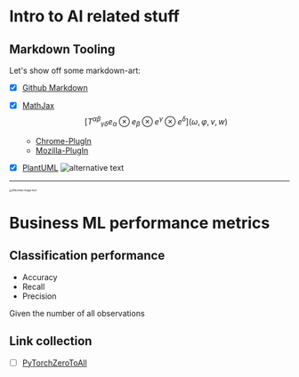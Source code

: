# Intro to AI related stuff
## Markdown Tooling ##
Let's show off some markdown-art:
- [x] [Github Markdown](https://guides.github.com/pdfs/markdown-cheatsheet-online.pdf)

- [x] [MathJax](https://math.meta.stackexchange.com/questions/5020/mathjax-basic-tutorial-and-quick-reference)
  $$
  [T^{\alpha \beta}{}_{\gamma\delta}e_\alpha\otimes e_\beta\otimes e^\gamma \otimes e^\delta](\omega,\varphi,v,w)
  $$

  - [Chrome-PlugIn](https://chrome.google.com/webstore/detail/mathjax-plugin-for-github/ioemnmodlmafdkllaclgeombjnmnbima) 
  - [Mozilla-PlugIn](https://addons.mozilla.org/de/firefox/addon/native-mathml/?src=search)

- [x] [PlantUML](https://github.com/mikitex70/plantuml-markdown)
![alternative text](http://www.plantuml.com/plantuml/proxy?cache=no&src=https://raw.githubusercontent.com/Impulsleistung/miscAI/master/.plantUML/test.txt)

------
<img src="https://creativecommons.org/wp-content/uploads/2016/06/brain.png" alt="Alternate image text" style="zoom:33%;" />

# Business ML performance metrics

## Classification performance
- Accuracy
- Recall
- Precision

Given the number of all observations 

## Link collection ##
- [ ] [PyTorchZeroToAll](https://www.youtube.com/playlist?list=PLlMkM4tgfjnJ3I-dbhO9JTw7gNty6o_2m)

